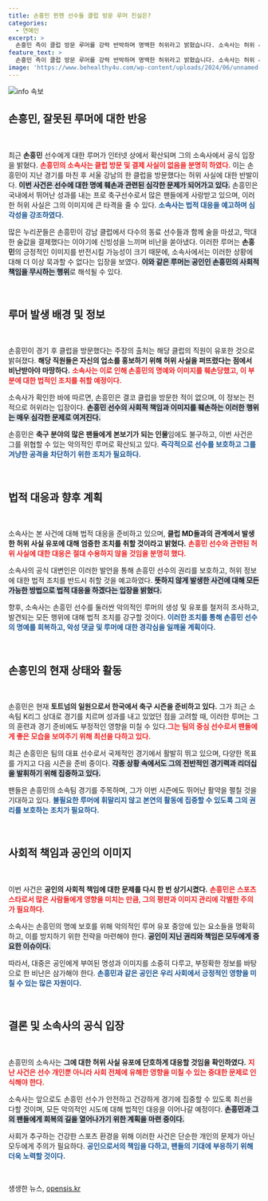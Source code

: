 ```yaml
---
title: 손흥민 뮌헨 선수들 클럽 방문 루머 진실은?
categories:
  - 연예인
excerpt: >
  손흥민 측이 클럽 방문 루머를 강력 반박하며 명백한 허위라고 밝혔습니다. 소속사는 허위 사실 유포에 대한 법적 조치를 시사하며, 선수의 명예를 침해한 클럽 직원들을 상대로 엄중한 대응을 예고했습니다.
feature_text: >
  손흥민 측이 클럽 방문 루머를 강력 반박하며 명백한 허위라고 밝혔습니다. 소속사는 허위 사실 유포에 대한 법적 조치를 시사하며, 선수의 명예를 침해한 클럽 직원들을 상대로 엄중한 대응을 예고했습니다.
image: 'https://www.behealthy4u.com/wp-content/uploads/2024/06/unnamed-file.png'
---
```


<p><img src="https://www.behealthy4u.com/wp-content/uploads/2024/06/unnamed-file.png" alt="info 속보" /></p>

<h2 data-ke-size="size26">손흥민, 잘못된 루머에 대한 반응</h2>

<p data-ke-size="size16">&nbsp;</p>

<p>최근 <b>손흥민</b> 선수에게 대한 루머가 인터넷 상에서 확산되며 그의 소속사에서 공식 입장을 밝혔다. <b><span style="color: #ee2323;">손흥민의 소속사는 클럽 방문 및 결제 사실이 없음을 분명히 하였다.</span></b> 이는 손흥민이 지난 경기를 마친 후 서울 강남의 한 클럽을 방문했다는 허위 사실에 대한 반발이다. <b><span style="background-color: #21538527;">이번 사건은 선수에 대한 명예 훼손과 관련된 심각한 문제가 되어가고 있다.</span></b> 손흥민은 국내에서 뛰어난 성과를 내는 프로 축구선수로서 많은 팬들에게 사랑받고 있으며, 이러한 허위 사실은 그의 이미지에 큰 타격을 줄 수 있다. <b><span style="color: #1a5490;">소속사는 법적 대응을 예고하며 심각성을 강조하였다.</span></b> </p>

<p>많은 누리꾼들은 손흥민이 강남 클럽에서 다수의 동료 선수들과 함께 술을 마셨고, 막대한 술값을 결제했다는 이야기에 신빙성을 느끼며 비난을 쏟아냈다. 이러한 루머는 <b>손흥민</b>의 긍정적인 이미지를 반전시킬 가능성이 크기 때문에, 소속사에서는 이러한 상황에 대해 더 이상 묵과할 수 없다는 입장을 보였다. <b><span style="background-color: #21538527;">이와 같은 루머는 공인인 손흥민의 사회적 책임을 무시하는 행위</span></b>로 해석될 수 있다.</p>

<p data-ke-size="size16">&nbsp;</p>

<h2 data-ke-size="size26">루머 발생 배경 및 정보</h2> 

<p data-ke-size="size16">&nbsp;</p>

<p>손흥민이 경기 후 클럽을 방문했다는 주장의 출처는 해당 클럽의 직원이 유포한 것으로 밝혀졌다. <b>해당 직원들은 자신의 업소를 홍보하기 위해 허위 사실을 퍼뜨렸다는 점에서 비난받아야 마땅하다.</b> <b><span style="color: #ee2323;">소속사는 이로 인해 손흥민의 명예와 이미지를 훼손당했고, 이 부분에 대한 법적인 조치를 취할 예정이다.</span></b> </p>

<p>소속사가 확인한 바에 따르면, 손흥민은 결코 클럽을 방문한 적이 없으며, 이 정보는 전적으로 허위라는 입장이다. <b><span style="background-color: #21538527;">손흥민 선수의 사회적 책임과 이미지를 훼손하는 이러한 행위는 매우 심각한 문제로 여겨진다.</span></b>  </p>

<p>손흥민은 <b>축구 분야의 많은 팬들에게 본보기가 되는 인물</b>임에도 불구하고, 이번 사건은 그를 위협할 수 있는 악의적인 루머로 확산되고 있다. <b><span style="color: #1a5490;">즉각적으로 선수를 보호하고 그를 겨냥한 공격을 차단하기 위한 조치가 필요하다.</span></b></p>

<p data-ke-size="size16">&nbsp;</p>

<h2 data-ke-size="size26">법적 대응과 향후 계획</h2> 

<p data-ke-size="size16">&nbsp;</p>

<p>소속사는 본 사건에 대해 법적 대응을 준비하고 있으며, <b>클럽 MD들과의 관계에서 발생한 허위 사실 유포에 대해 엄중한 조치를 취할 것이라고 밝혔다.</b> <b><span style="color: #ee2323;">손흥민 선수와 관련된 허위 사실에 대한 대응은 절대 수용하지 않을 것임을 분명히 했다.</span></b> </p>

<p>소속사의 공식 대변인은 이러한 발언을 통해 손흥민 선수의 권리를 보호하고, 허위 정보에 대한 법적 조치를 반드시 취할 것을 예고하였다. <b><span style="background-color: #21538527;">뜻하지 않게 발생한 사건에 대해 모든 가능한 방법으로 법적 대응을 하겠다는 입장을 밝혔다.</span></b> </p>

<p>향후, 소속사는 손흥민 선수를 둘러싼 악의적인 루머의 생성 및 유포를 철저히 조사하고, 발견되는 모든 행위에 대해 법적 조치를 강구할 것이다. <b><span style="color: #1a5490;">이러한 조치를 통해 손흥민 선수의 명예를 회복하고, 악성 댓글 및 루머에 대한 경각심을 일깨울 계획이다.</span></b> </p>

<p data-ke-size="size16">&nbsp;</p>

<h2 data-ke-size="size26">손흥민의 현재 상태와 활동</h2>

<p data-ke-size="size16">&nbsp;</p>

<p>손흥민은 현재 <b>토트넘의 일원으로서 한국에서 축구 시즌을 준비하고 있다.</b> 그가 최근 소속팀 K리그 상대로 경기를 치르며 성과를 내고 있었던 점을 고려할 때, 이러한 루머는 그의 훈련과 경기 준비에도 부정적인 영향을 미칠 수 있다.<b><span style="color: #ee2323;">그는 팀의 중심 선수로서 팬들에게 좋은 모습을 보여주기 위해 최선을 다하고 있다.</span></b></p>

<p>최근 손흥민은 팀의 대표 선수로서 국제적인 경기에서 활발히 뛰고 있으며, 다양한 목표를 가지고 다음 시즌을 준비 중이다. <b><span style="background-color: #21538527;">각종 상황 속에서도 그의 전반적인 경기력과 리더십을 발휘하기 위해 집중하고 있다.</span></b> </p>

<p>팬들은 손흥민의 소속팀 경기를 주목하며, 그가 이번 시즌에도 뛰어난 활약을 펼칠 것을 기대하고 있다. <b><span style="color: #1a5490;">불필요한 루머에 휘말리지 않고 본연의 활동에 집중할 수 있도록 그의 권리를 보호하는 조치가 필요하다.</span></b></p>

<p data-ke-size="size16">&nbsp;</p>

<h2 data-ke-size="size26">사회적 책임과 공인의 이미지</h2>

<p data-ke-size="size16">&nbsp;</p>

<p>이번 사건은 <b>공인의 사회적 책임에 대한 문제를 다시 한 번 상기시켰다.</b> <b><span style="color: #ee2323;">손흥민은 스포츠 스타로서 많은 사람들에게 영향을 미치는 만큼, 그의 평판과 이미지 관리에 각별한 주의가 필요하다.</span></b> </p>

<p>소속사는 손흥민의 명예 보호를 위해 악의적인 루머 유포 중앙에 있는 요소들을 명확히 하고, 이를 방지하기 위한 전략을 마련해야 한다. <b><span style="background-color: #21538527;">공인이 지닌 권리와 책임은 모두에게 중요한 이슈이다.</span></b> </p>

<p>따라서, 대중은 공인에게 부여된 명성과 이미지를 소중히 다루고, 부정확한 정보를 바탕으로 한 비난은 삼가해야 한다. <b><span style="color: #1a5490;">손흥민과 같은 공인은 우리 사회에서 긍정적인 영향을 미칠 수 있는 많은 자원이다.</span></b></p>

<p data-ke-size="size16">&nbsp;</p>

<h2 data-ke-size="size26">결론 및 소속사의 공식 입장</h2>

<p data-ke-size="size16">&nbsp;</p>

<p>손흥민의 소속사는 <b>그에 대한 허위 사실 유포에 단호하게 대응할 것임을 확인하였다.</b> <b><span style="color: #ee2323;">지난 사건은 선수 개인뿐 아니라 사회 전체에 유해한 영향을 미칠 수 있는 중대한 문제로 인식해야 한다.</span></b> </p>

<p>소속사는 앞으로도 손흥민 선수가 안전하고 건강하게 경기에 집중할 수 있도록 최선을 다할 것이며, 모든 악의적인 시도에 대해 법적인 대응을 이어나갈 예정이다. <b><span style="background-color: #21538527;">손흥민과 그의 팬들에게 회복의 길을 열어나가기 위한 계획을 마련 중이다.</span></b> </p>

<p>사회가 추구하는 건강한 스포츠 환경을 위해 이러한 사건은 단순한 개인의 문제가 아닌 모두에게 주의가 필요하다. <b><span style="color: #1a5490;">공인으로서의 책임을 다하고, 팬들의 기대에 부응하기 위해 더욱 노력할 것이다.</span></b></p>

<p data-ke-size="size16">&nbsp;</p>
생생한 뉴스, <a href="https://opensis.kr" rel="dofollow">opensis.kr</a>


